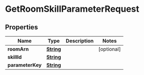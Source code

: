 

# GetRoomSkillParameterRequest


## Properties

| Name | Type | Description | Notes |
|------------ | ------------- | ------------- | -------------|
|**roomArn** | [**String**](String.md) |  |  [optional] |
|**skillId** | [**String**](String.md) |  |  |
|**parameterKey** | [**String**](String.md) |  |  |



